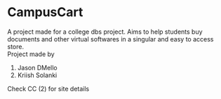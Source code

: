 # CampusCart
A project made for a college dbs project. Aims to help students buy documents and other virtual softwares in a singular and easy to access store.\
Project made by
1. Jason DMello 
2. Kriish Solanki

Check CC (2) for site details
